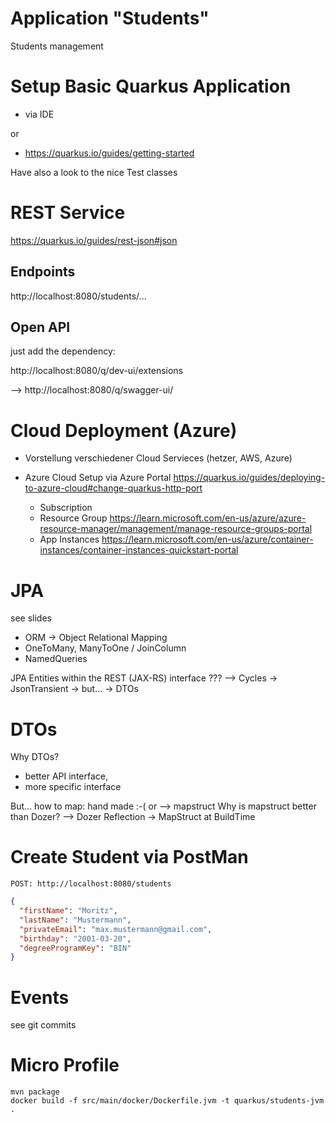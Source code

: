 # Application "Students"

Students management

# Setup Basic Quarkus Application

* via IDE

or

* https://quarkus.io/guides/getting-started

Have also a look to the nice Test classes


# REST Service 

https://quarkus.io/guides/rest-json#json

## Endpoints


http://localhost:8080/students/...

## Open API

just add the dependency:

http://localhost:8080/q/dev-ui/extensions

--> http://localhost:8080/q/swagger-ui/


# Cloud Deployment (Azure)

* Vorstellung verschiedener Cloud Servieces (hetzer, AWS, Azure)
* Azure Cloud Setup via Azure Portal
    https://quarkus.io/guides/deploying-to-azure-cloud#change-quarkus-http-port

    * Subscription
    * Resource Group https://learn.microsoft.com/en-us/azure/azure-resource-manager/management/manage-resource-groups-portal
    * App Instances https://learn.microsoft.com/en-us/azure/container-instances/container-instances-quickstart-portal


# JPA

see slides

* ORM -> Object Relational Mapping
* OneToMany, ManyToOne / JoinColumn
* NamedQueries

JPA Entities within the REST (JAX-RS) interface ??? --> Cycles -> JsonTransient -> but... -> DTOs


# DTOs

Why DTOs?
* better API interface,
* more specific interface

But... how to map: hand made :-( or --> mapstruct
Why is mapstruct better than Dozer? --> Dozer Reflection -> MapStruct at BuildTime


# Create Student via PostMan

`POST: http://localhost:8080/students`

```json
{
  "firstName": "Moritz",
  "lastName": "Mustermann",
  "privateEmail": "max.mustermann@gmail.com",
  "birthday": "2001-03-20",
  "degreeProgramKey": "BIN" 
}
```
# Events

see git commits


# Micro Profile

    mvn package
    docker build -f src/main/docker/Dockerfile.jvm -t quarkus/students-jvm .

    
